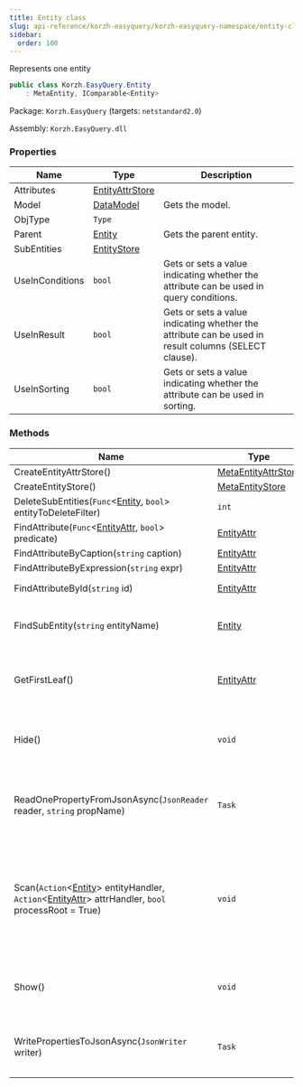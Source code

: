 ```yaml
---
title: Entity class
slug: api-reference/korzh-easyquery/korzh-easyquery-namespace/entity-class
sidebar:
  order: 100
---
```


Represents one entity
```csharp
public class Korzh.EasyQuery.Entity
    : MetaEntity, IComparable<Entity>

```
Package: `Korzh.EasyQuery` (targets: `netstandard2.0`)

Assembly: `Korzh.EasyQuery.dll`

### Properties

| Name | Type | Description | 
| --- | --- | --- | 
| Attributes | [EntityAttrStore](///easyquery/docs/api-reference/korzh-easyquery/korzh-easyquery-namespace/entityattrstore-class) |  | 
| Model | [DataModel](///easyquery/docs/api-reference/korzh-easyquery/korzh-easyquery-namespace/datamodel-class) | Gets the model. | 
| ObjType | `Type` |  | 
| Parent | [Entity](///easyquery/docs/api-reference/korzh-easyquery/korzh-easyquery-namespace/entity-class) | Gets the parent entity. | 
| SubEntities | [EntityStore](///easyquery/docs/api-reference/korzh-easyquery/korzh-easyquery-namespace/entitystore-class) |  | 
| UseInConditions | `bool` | Gets or sets a value indicating whether the attribute can be used in query conditions. | 
| UseInResult | `bool` | Gets or sets a value indicating whether the attribute can be used in result columns (SELECT clause). | 
| UseInSorting | `bool` | Gets or sets a value indicating whether the attribute can be used in sorting. | 


### Methods

| Name | Type | Description | 
| --- | --- | --- | 
| CreateEntityAttrStore() | [MetaEntityAttrStore](///easyquery/docs/api-reference/easydata-core/easydata-namespace/metaentityattrstore-class) |  | 
| CreateEntityStore() | [MetaEntityStore](///easyquery/docs/api-reference/easydata-core/easydata-namespace/metaentitystore-class) |  | 
| DeleteSubEntities(`Func`&lt;[Entity](///easyquery/docs/api-reference/korzh-easyquery/korzh-easyquery-namespace/entity-class), `bool`&gt; entityToDeleteFilter) | `int` | Deletes the sub-entities. | 
| FindAttribute(`Func`&lt;[EntityAttr](///easyquery/docs/api-reference/korzh-easyquery/korzh-easyquery-namespace/entityattr-class), `bool`&gt; predicate) | [EntityAttr](///easyquery/docs/api-reference/korzh-easyquery/korzh-easyquery-namespace/entityattr-class) |  | 
| FindAttributeByCaption(`string` caption) | [EntityAttr](///easyquery/docs/api-reference/korzh-easyquery/korzh-easyquery-namespace/entityattr-class) |  | 
| FindAttributeByExpression(`string` expr) | [EntityAttr](///easyquery/docs/api-reference/korzh-easyquery/korzh-easyquery-namespace/entityattr-class) |  | 
| FindAttributeById(`string` id) | [EntityAttr](///easyquery/docs/api-reference/korzh-easyquery/korzh-easyquery-namespace/entityattr-class) | Finds the attribute by its ID. | 
| FindSubEntity(`string` entityName) | [Entity](///easyquery/docs/api-reference/korzh-easyquery/korzh-easyquery-namespace/entity-class) | Finds a sub-entity in current entity by its name. | 
| GetFirstLeaf() | [EntityAttr](///easyquery/docs/api-reference/korzh-easyquery/korzh-easyquery-namespace/entityattr-class) | Gets the first attribute in all attributes and sub-entities of the current entity. | 
| Hide() | `void` | Hides this entity (turns off UseInConditions, UseInResult and UseInSorting) | 
| ReadOnePropertyFromJsonAsync(`JsonReader` reader, `string` propName) | `Task` | Reads one entity property from JSON (asynchronous way) or skips unused. | 
| Scan(`Action`&lt;[Entity](///easyquery/docs/api-reference/korzh-easyquery/korzh-easyquery-namespace/entity-class)&gt; entityHandler, `Action`&lt;[EntityAttr](///easyquery/docs/api-reference/korzh-easyquery/korzh-easyquery-namespace/entityattr-class)&gt; attrHandler, `bool` processRoot = True) | `void` | Scans all child entities and attributes (including this one one) calls entityHandler and attrHanlder delegates (correspondingly) for each of them | 
| Show() | `void` | Shows this entity (turns on UseInConditions, UseInResult and UseInSorting) | 
| WritePropertiesToJsonAsync(`JsonWriter` writer) | `Task` | Writes entity's properties to JSON (asynchronous way). |
